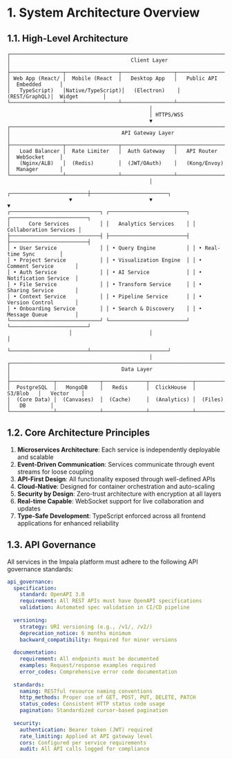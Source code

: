 # 1. System Architecture Overview

## 1.1. High-Level Architecture

```
┌─────────────────────────────────────────────────────────────────────────────────────────┐
│                                       Client Layer                                       │
├─────────────────┬─────────────────┬─────────────────┬─────────────────┬────────────────┤
│ Web App (React/ │  Mobile (React  │   Desktop App   │   Public API    │  Embedded      │
│   TypeScript)   │Native/TypeScript)│   (Electron)    │   (REST/GraphQL)│  Widget        │
└─────────────────┴─────────────────┴─────────────────┴─────────────────┴────────────────┘
                                              │
                                              │ HTTPS/WSS
                                              ▼
┌─────────────────────────────────────────────────────────────────────────────────────────┐
│                                    API Gateway Layer                                     │
├─────────────────┬─────────────────┬─────────────────┬─────────────────┬────────────────┤
│   Load Balancer │  Rate Limiter   │  Auth Gateway   │   API Router    │  WebSocket     │
│   (Nginx/ALB)   │  (Redis)        │  (JWT/OAuth)    │   (Kong/Envoy)  │  Manager       │
└─────────────────┴─────────────────┴─────────────────┴─────────────────┴────────────────┘
                                              │
                    ┌─────────────────────────┼─────────────────────────┐
                    ▼                         ▼                         ▼
┌─────────────────────────────┐ ┌─────────────────────────┐ ┌─────────────────────────┐
│      Core Services          │ │   Analytics Services    │ │  Collaboration Services │
├─────────────────────────────┤ ├─────────────────────────┤ ├─────────────────────────┤
│ • User Service              │ │ • Query Engine          │ │ • Real-time Sync        │
│ • Project Service           │ │ • Visualization Engine  │ │ • Comment Service       │
│ • Auth Service              │ │ • AI Service            │ │ • Notification Service  │
│ • File Service              │ │ • Transform Service     │ │ • Sharing Service       │
│ • Context Service           │ │ • Pipeline Service      │ │ • Version Control       │
│ • Onboarding Service        │ │ • Search & Discovery    │ │ • Message Queue         │
└─────────────────────────────┘ └─────────────────────────┘ └─────────────────────────┘
                    │                         │                         │
                    └─────────────────────────┴─────────────────────────┘
                                              │
┌─────────────────────────────────────────────────────────────────────────────────────────┐
│                                    Data Layer                                            │
├──────────────┬──────────────┬──────────────┬──────────────┬─────────────┬─────────────┤
│  PostgreSQL  │   MongoDB    │   Redis      │  ClickHouse  │   S3/Blob   │   Vector    │
│  (Core Data) │  (Canvases)  │  (Cache)     │  (Analytics) │  (Files)    │   DB        │
└──────────────┴──────────────┴──────────────┴──────────────┴─────────────┴─────────────┘
```

## 1.2. Core Architecture Principles

1. **Microservices Architecture**: Each service is independently deployable and scalable
2. **Event-Driven Communication**: Services communicate through event streams for loose coupling
3. **API-First Design**: All functionality exposed through well-defined APIs
4. **Cloud-Native**: Designed for container orchestration and auto-scaling
5. **Security by Design**: Zero-trust architecture with encryption at all layers
6. **Real-time Capable**: WebSocket support for live collaboration and updates
7. **Type-Safe Development**: TypeScript enforced across all frontend applications for enhanced reliability

## 1.3. API Governance

All services in the Impala platform must adhere to the following API governance standards:

```yaml
api_governance:
  specification:
    standard: OpenAPI 3.0
    requirement: All REST APIs must have OpenAPI specifications
    validation: Automated spec validation in CI/CD pipeline
    
  versioning:
    strategy: URI versioning (e.g., /v1/, /v2/)
    deprecation_notice: 6 months minimum
    backward_compatibility: Required for minor versions
    
  documentation:
    requirement: All endpoints must be documented
    examples: Request/response examples required
    error_codes: Comprehensive error code documentation
    
  standards:
    naming: RESTful resource naming conventions
    http_methods: Proper use of GET, POST, PUT, DELETE, PATCH
    status_codes: Consistent HTTP status code usage
    pagination: Standardized cursor-based pagination
    
  security:
    authentication: Bearer token (JWT) required
    rate_limiting: Applied at API gateway level
    cors: Configured per service requirements
    audit: All API calls logged for compliance
```